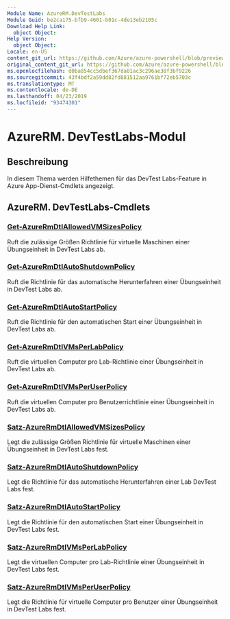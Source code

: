 ```yaml
---
Module Name: AzureRM.DevTestLabs
Module Guid: be2ca175-bfb9-4601-b01c-4de13eb2105c
Download Help Link:
  object Object: 
Help Version:
  object Object: 
Locale: en-US
content_git_url: https://github.com/Azure/azure-powershell/blob/preview/src/ResourceManager/DevTestLabs/Commands.DevTestLabs/help/AzureRM.DevTestLabs.md
original_content_git_url: https://github.com/Azure/azure-powershell/blob/preview/src/ResourceManager/DevTestLabs/Commands.DevTestLabs/help/AzureRM.DevTestLabs.md
ms.openlocfilehash: d0ba854cc5dbef367da01ac3c296ae38f3bf9226
ms.sourcegitcommit: 43f4bdf2a59dd82fd881512aa9761bf72eb5703c
ms.translationtype: MT
ms.contentlocale: de-DE
ms.lasthandoff: 04/23/2019
ms.locfileid: "93474301"
---
```

# AzureRM. DevTestLabs-Modul
## Beschreibung
In diesem Thema werden Hilfethemen für das DevTest Labs-Feature in Azure App-Dienst-Cmdlets angezeigt.

## AzureRM. DevTestLabs-Cmdlets
### [Get-AzureRmDtlAllowedVMSizesPolicy](Get-AzureRmDtlAllowedVMSizesPolicy.md)
Ruft die zulässige Größen Richtlinie für virtuelle Maschinen einer Übungseinheit in DevTest Labs ab.

### [Get-AzureRmDtlAutoShutdownPolicy](Get-AzureRmDtlAutoShutdownPolicy.md)
Ruft die Richtlinie für das automatische Herunterfahren einer Übungseinheit in DevTest Labs ab.

### [Get-AzureRmDtlAutoStartPolicy](Get-AzureRmDtlAutoStartPolicy.md)
Ruft die Richtlinie für den automatischen Start einer Übungseinheit in DevTest Labs ab.

### [Get-AzureRmDtlVMsPerLabPolicy](Get-AzureRmDtlVMsPerLabPolicy.md)
Ruft die virtuellen Computer pro Lab-Richtlinie einer Übungseinheit in DevTest Labs ab.

### [Get-AzureRmDtlVMsPerUserPolicy](Get-AzureRmDtlVMsPerUserPolicy.md)
Ruft die virtuellen Computer pro Benutzerrichtlinie einer Übungseinheit in DevTest Labs ab.

### [Satz-AzureRmDtlAllowedVMSizesPolicy](Set-AzureRmDtlAllowedVMSizesPolicy.md)
Legt die zulässige Größen Richtlinie für virtuelle Maschinen einer Übungseinheit in DevTest Labs fest.

### [Satz-AzureRmDtlAutoShutdownPolicy](Set-AzureRmDtlAutoShutdownPolicy.md)
Legt die Richtlinie für das automatische Herunterfahren einer Lab DevTest Labs fest.

### [Satz-AzureRmDtlAutoStartPolicy](Set-AzureRmDtlAutoStartPolicy.md)
Legt die Richtlinie für den automatischen Start einer Übungseinheit in DevTest Labs fest.

### [Satz-AzureRmDtlVMsPerLabPolicy](Set-AzureRmDtlVMsPerLabPolicy.md)
Legt die virtuellen Computer pro Lab-Richtlinie einer Übungseinheit in DevTest Labs fest.

### [Satz-AzureRmDtlVMsPerUserPolicy](Set-AzureRmDtlVMsPerUserPolicy.md)
Legt die Richtlinie für virtuelle Computer pro Benutzer einer Übungseinheit in DevTest Labs fest.

